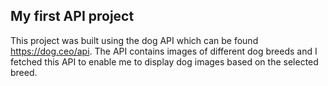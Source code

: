 ## My first API project

This project was built using the dog API which can be found https://dog.ceo/api. The API contains images of different dog breeds and I fetched this API to enable me to display dog images based on the selected breed.
